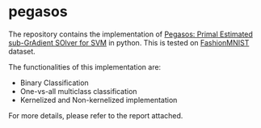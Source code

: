 # pegasos
The repository contains the implementation of [Pegasos: Primal Estimated sub-GrAdient SOlver for SVM](https://www.cs.huji.ac.il/~shais/papers/ShalevSiSrCo10.pdf) in python.
This is tested on [FashionMNIST](https://www.kaggle.com/zalando-research/fashionmnist) dataset.

The functionalities of this implementation are:
* Binary Classification
* One-vs-all multiclass classification
* Kernelized and Non-kernelized implementation

For more details, please refer to the report attached.
